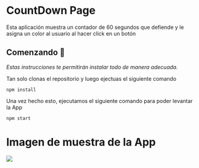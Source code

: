 # CountDown Page

Esta aplicación muestra un contador de 60 segundos que defiende y le asigna un color al usuario al hacer click en un botón

## Comenzando 🚀

_Estas instrucciones te permitirán instalar todo de manera adecuada._

Tan solo clonas el repositorio y luego ejectuas el siguiente comando

```
npm install
```

Una vez hecho esto, ejecutamos el siguiente comando para poder levantar la App

```
npm start
```

# Imagen de muestra de la App

<p><img src="https://ibb.co/GHcWchc"/></p> 
